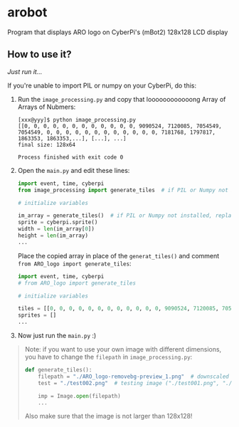 # arobot
Program that displays ARO logo on CyberPi's (mBot2) 128x128 LCD display


## How to use it?
*Just run it...*

If you're unable to import PIL or numpy on your CyberPi, do this:

1)  Run the `image_processing.py` and copy that loooooooooooong Array of Arrays of Nubmers:
   
    ```shell
    [xxx@yyy]$ python image_processing.py 
    [[0, 0, 0, 0, 0, 0, 0, 0, 0, 0, 0, 0, 9090524, 7120085, 7054549, 7054549, 0, 0, 0, 0, 0, 0, 0, 0, 0, 0, 0, 0, 7181768, 1797817, 1863353, 1863353,...], [...], ...]
    final size: 128x64

    Process finished with exit code 0
    ```
    
2)  Open the `main.py` and edit these lines:
    ```python
    import event, time, cyberpi
    from image_processing import generate_tiles  # if PIL or Numpy not installed, comment this line
    
    # initialize variables
    
    im_array = generate_tiles()  # if PIL or Numpy not installed, replace this with pre-generated list from image_processing.py
    sprite = cyberpi.sprite()
    width = len(im_array[0])
    height = len(im_array)
    ...
    ```
    
    Place the copied array in place of the `generat_tiles()` and comment `from ARO_logo import generate_tiles`:
    
    ```python
    import event, time, cyberpi
    # from ARO_logo import generate_tiles
    
    # initialize variables
    
    tiles = [[0, 0, 0, 0, 0, 0, 0, 0, 0, 0, 0, 0, 9090524, 7120085, 7054549, 7054549, 0, 0, 0, 0, 0, 0, 0, 0, 0, 0, 0, 0, 7181768, 1797817, 1863353, 1863353,...], [...], ...]
    sprites = []
    ...
    ```

3)  Now just run the `main.py` :)

> Note: if you want to use your own image with different dimensions, you have to change the `filepath` in `image_processing.py`:
> 
> ```python
> def generate_tiles():
>     filepath = "./ARO_logo-removebg-preview_1.png"  # downscaled and cropped image, so it has 128x64
>     test = "./test002.png"  # testing image ("./test001.png", "./test002.png")
>
>     imp = Image.open(filepath)
>     ...
> ```
> 
> Also make sure that the image is not larger than 128x128!
   
